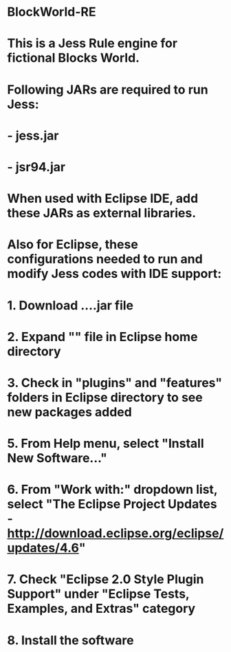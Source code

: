 # BlockWorld-RE

# This is a Jess Rule engine for fictional Blocks World.
# Following JARs are required to run Jess:
# - jess.jar
# - jsr94.jar

# When used with Eclipse IDE, add these JARs as external libraries.
# Also for Eclipse, these configurations needed to run and modify Jess codes with IDE support:

# 1. Download ....jar file
# 2. Expand "" file in Eclipse home directory
# 3. Check in "plugins" and "features" folders in Eclipse directory to see new packages added

# 5. From Help menu, select "Install New Software..."
# 6. From "Work with:" dropdown list, select "The Eclipse Project Updates - http://download.eclipse.org/eclipse/updates/4.6"
# 7. Check "Eclipse 2.0 Style Plugin Support" under "Eclipse Tests, Examples, and Extras" category
# 8. Install the software
